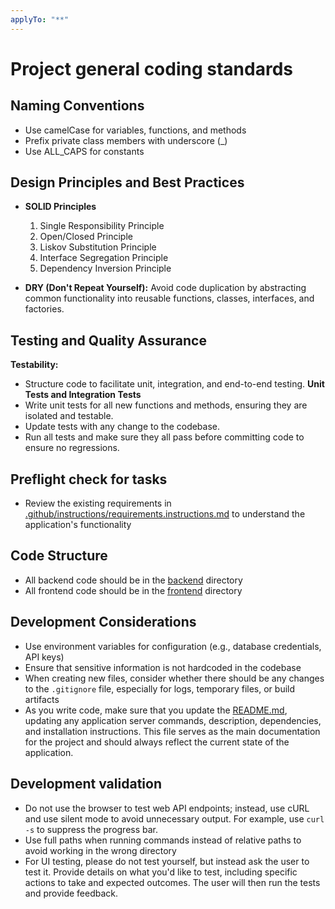```yaml
---
applyTo: "**"
---
```

# Project general coding standards

## Naming Conventions
- Use camelCase for variables, functions, and methods
- Prefix private class members with underscore (_)
- Use ALL_CAPS for constants

## Design Principles and Best Practices

- **SOLID Principles**
  1. Single Responsibility Principle  
  2. Open/Closed Principle  
  3. Liskov Substitution Principle  
  4. Interface Segregation Principle  
  5. Dependency Inversion Principle

- **DRY (Don't Repeat Yourself):**
Avoid code duplication by abstracting common functionality into reusable functions, classes, interfaces, and factories.

## Testing and Quality Assurance

**Testability:**  
- Structure code to facilitate unit, integration, and end-to-end testing.
**Unit Tests and Integration Tests**  
- Write unit tests for all new functions and methods, ensuring they are isolated and testable.
- Update tests with any change to the codebase.
- Run all tests and make sure they all pass before committing code to ensure no regressions.

## Preflight check for tasks
- Review the existing requirements in [.github/instructions/requirements.instructions.md](./requirements.instructions.md) to understand the application's functionality

## Code Structure
- All backend code should be in the [backend](../../backend) directory
- All frontend code should be in the [frontend](../../frontend) directory

## Development Considerations
- Use environment variables for configuration (e.g., database credentials, API keys)
- Ensure that sensitive information is not hardcoded in the codebase
- When creating new files, consider whether there should be any changes to the `.gitignore` file, especially for logs, temporary files, or build artifacts
- As you write code, make sure that you update the [README.md](../../README.md), updating any application server commands, description, dependencies, and installation instructions. This file serves as the main documentation for the project and should always reflect the current state of the application.

## Development validation
- Do not use the browser to test web API endpoints; instead, use cURL and use silent mode to avoid unnecessary output. For example, use `curl -s` to suppress the progress bar.
- Use full paths when running commands instead of relative paths to avoid working in the wrong directory
- For UI testing, please do not test yourself, but instead ask the user to test it. Provide details on what you'd like to test, including specific actions to take and expected outcomes. The user will then run the tests and provide feedback.